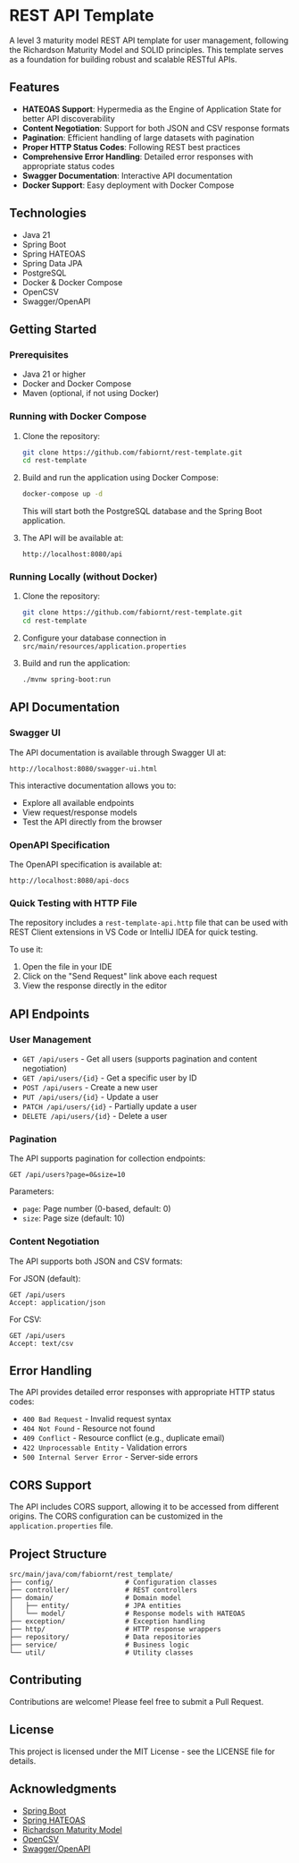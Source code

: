 # REST API Template

A level 3 maturity model REST API template for user management, following the Richardson Maturity Model and SOLID principles. This template serves as a foundation for building robust and scalable RESTful APIs.

## Features

- **HATEOAS Support**: Hypermedia as the Engine of Application State for better API discoverability
- **Content Negotiation**: Support for both JSON and CSV response formats
- **Pagination**: Efficient handling of large datasets with pagination
- **Proper HTTP Status Codes**: Following REST best practices
- **Comprehensive Error Handling**: Detailed error responses with appropriate status codes
- **Swagger Documentation**: Interactive API documentation
- **Docker Support**: Easy deployment with Docker Compose

## Technologies

- Java 21
- Spring Boot
- Spring HATEOAS
- Spring Data JPA
- PostgreSQL
- Docker & Docker Compose
- OpenCSV
- Swagger/OpenAPI

## Getting Started

### Prerequisites

- Java 21 or higher
- Docker and Docker Compose
- Maven (optional, if not using Docker)

### Running with Docker Compose

1. Clone the repository:
   ```bash
   git clone https://github.com/fabiornt/rest-template.git
   cd rest-template
   ```

2. Build and run the application using Docker Compose:
   ```bash
   docker-compose up -d
   ```

   This will start both the PostgreSQL database and the Spring Boot application.

3. The API will be available at:
   ```
   http://localhost:8080/api
   ```

### Running Locally (without Docker)

1. Clone the repository:
   ```bash
   git clone https://github.com/fabiornt/rest-template.git
   cd rest-template
   ```

2. Configure your database connection in `src/main/resources/application.properties`

3. Build and run the application:
   ```bash
   ./mvnw spring-boot:run
   ```

## API Documentation

### Swagger UI

The API documentation is available through Swagger UI at:
```
http://localhost:8080/swagger-ui.html
```

This interactive documentation allows you to:
- Explore all available endpoints
- View request/response models
- Test the API directly from the browser

### OpenAPI Specification

The OpenAPI specification is available at:
```
http://localhost:8080/api-docs
```

### Quick Testing with HTTP File

The repository includes a `rest-template-api.http` file that can be used with REST Client extensions in VS Code or IntelliJ IDEA for quick testing.

To use it:
1. Open the file in your IDE
2. Click on the "Send Request" link above each request
3. View the response directly in the editor

## API Endpoints

### User Management

- `GET /api/users` - Get all users (supports pagination and content negotiation)
- `GET /api/users/{id}` - Get a specific user by ID
- `POST /api/users` - Create a new user
- `PUT /api/users/{id}` - Update a user
- `PATCH /api/users/{id}` - Partially update a user
- `DELETE /api/users/{id}` - Delete a user

### Pagination

The API supports pagination for collection endpoints:

```
GET /api/users?page=0&size=10
```

Parameters:
- `page`: Page number (0-based, default: 0)
- `size`: Page size (default: 10)

### Content Negotiation

The API supports both JSON and CSV formats:

For JSON (default):
```
GET /api/users
Accept: application/json
```

For CSV:
```
GET /api/users
Accept: text/csv
```

## Error Handling

The API provides detailed error responses with appropriate HTTP status codes:

- `400 Bad Request` - Invalid request syntax
- `404 Not Found` - Resource not found
- `409 Conflict` - Resource conflict (e.g., duplicate email)
- `422 Unprocessable Entity` - Validation errors
- `500 Internal Server Error` - Server-side errors

## CORS Support

The API includes CORS support, allowing it to be accessed from different origins. The CORS configuration can be customized in the `application.properties` file.

## Project Structure

```
src/main/java/com/fabiornt/rest_template/
├── config/                  # Configuration classes
├── controller/              # REST controllers
├── domain/                  # Domain model
│   ├── entity/              # JPA entities
│   └── model/               # Response models with HATEOAS
├── exception/               # Exception handling
├── http/                    # HTTP response wrappers
├── repository/              # Data repositories
├── service/                 # Business logic
└── util/                    # Utility classes
```

## Contributing

Contributions are welcome! Please feel free to submit a Pull Request.

## License

This project is licensed under the MIT License - see the LICENSE file for details.

## Acknowledgments

- [Spring Boot](https://spring.io/projects/spring-boot)
- [Spring HATEOAS](https://spring.io/projects/spring-hateoas)
- [Richardson Maturity Model](https://martinfowler.com/articles/richardsonMaturityModel.html)
- [OpenCSV](http://opencsv.sourceforge.net/)
- [Swagger/OpenAPI](https://swagger.io/specification/)
